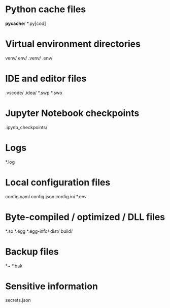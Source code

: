 # Python cache files
__pycache__/
*.py[cod]

# Virtual environment directories
venv/
env/
.venv/
.env/

# IDE and editor files
.vscode/
.idea/
*.swp
*.swo

# Jupyter Notebook checkpoints
.ipynb_checkpoints/

# Logs
*.log

# Local configuration files
config.yaml
config.json
config.ini
*.env

# Byte-compiled / optimized / DLL files
*.so
*.egg
*.egg-info/
dist/
build/

# Backup files
*~
*.bak

# Sensitive information
secrets.json